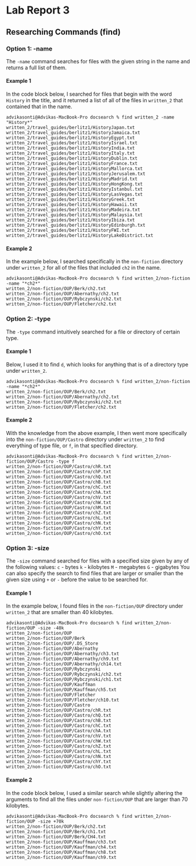 # Lab Report 3

##  Researching Commands (find)

### Option 1: -name
The `-name` command searches for files with the given string in the name and returns a full list of them. 

#### Example 1
In the code block below, I searched for files that begin with the word `History` in the title, and it returned a list of all of the files in `written_2` that contained that in the name.
```
advikasonti@Advikas-MacBook-Pro docsearch % find written_2 -name "History*" 
written_2/travel_guides/berlitz1/HistoryJapan.txt
written_2/travel_guides/berlitz1/HistoryJamaica.txt
written_2/travel_guides/berlitz1/HistoryEgypt.txt
written_2/travel_guides/berlitz1/HistoryIsrael.txt
written_2/travel_guides/berlitz1/HistoryIndia.txt
written_2/travel_guides/berlitz1/HistoryItaly.txt
written_2/travel_guides/berlitz1/HistoryDublin.txt
written_2/travel_guides/berlitz1/HistoryFrance.txt
written_2/travel_guides/berlitz1/HistoryMallorca.txt
written_2/travel_guides/berlitz1/HistoryJerusalem.txt
written_2/travel_guides/berlitz1/HistoryMadrid.txt
written_2/travel_guides/berlitz1/HistoryHongKong.txt
written_2/travel_guides/berlitz1/HistoryIstanbul.txt
written_2/travel_guides/berlitz1/HistoryLasVegas.txt
written_2/travel_guides/berlitz1/HistoryGreek.txt
written_2/travel_guides/berlitz1/HistoryHawaii.txt
written_2/travel_guides/berlitz1/HistoryMadeira.txt
written_2/travel_guides/berlitz1/HistoryMalaysia.txt
written_2/travel_guides/berlitz1/HistoryIbiza.txt
written_2/travel_guides/berlitz1/HistoryEdinburgh.txt
written_2/travel_guides/berlitz1/HistoryFWI.txt
written_2/travel_guides/berlitz1/HistoryLakeDistrict.txt
```

#### Example 2
In the example below, I searched specifically in the `non-fiction` directory under `written_2` for all of the files that included `ch2` in the name.
```
advikasonti@Advikas-MacBook-Pro docsearch % find written_2/non-fiction -name "*ch2*"
written_2/non-fiction/OUP/Berk/ch2.txt
written_2/non-fiction/OUP/Abernathy/ch2.txt
written_2/non-fiction/OUP/Rybczynski/ch2.txt
written_2/non-fiction/OUP/Fletcher/ch2.txt
```

### Option 2: -type
The `-type` command intuitively searched for a file or directory of certain type. 

#### Example 1
Below, I used it to find `d`, which looks for anything that is of a directory type under `written_2`. 
```
advikasonti@Advikas-MacBook-Pro docsearch % find written_2/non-fiction -name "*ch2*"
written_2/non-fiction/OUP/Berk/ch2.txt
written_2/non-fiction/OUP/Abernathy/ch2.txt
written_2/non-fiction/OUP/Rybczynski/ch2.txt
written_2/non-fiction/OUP/Fletcher/ch2.txt
```

#### Example 2
With the knowledge from the above example, I then went more specifically into the `non-fiction/OUP/Castro` directory under `written_2` to find everything of type file, or `f`, in that specified directory.
```
advikasonti@Advikas-MacBook-Pro docsearch % find written_2/non-fiction/OUP/Castro -type f
written_2/non-fiction/OUP/Castro/chR.txt
written_2/non-fiction/OUP/Castro/chP.txt
written_2/non-fiction/OUP/Castro/chQ.txt
written_2/non-fiction/OUP/Castro/chB.txt
written_2/non-fiction/OUP/Castro/chC.txt
written_2/non-fiction/OUP/Castro/chA.txt
written_2/non-fiction/OUP/Castro/chV.txt
written_2/non-fiction/OUP/Castro/chW.txt
written_2/non-fiction/OUP/Castro/chM.txt
written_2/non-fiction/OUP/Castro/chZ.txt
written_2/non-fiction/OUP/Castro/chL.txt
written_2/non-fiction/OUP/Castro/chN.txt
written_2/non-fiction/OUP/Castro/chY.txt
written_2/non-fiction/OUP/Castro/chO.txt
```

### Option 3: -size
The `-size` command searched for files with a specified size given by any of the following values: 
`c` - bytes
`k` - kilobytes
`M` - megabytes
`G` - gigabytes
You can also specify the search to find files that are larger or smaller than the given size using `+` or `-` before the value to be searched for.

#### Example 1
In the example below, I found files in the `non-fiction/OUP` directory under `written_2` that are smaller than 40 kilobytes.
```
advikasonti@Advikas-MacBook-Pro docsearch % find written_2/non-fiction/OUP -size -40k
written_2/non-fiction/OUP
written_2/non-fiction/OUP/Berk
written_2/non-fiction/OUP/.DS_Store
written_2/non-fiction/OUP/Abernathy
written_2/non-fiction/OUP/Abernathy/ch3.txt
written_2/non-fiction/OUP/Abernathy/ch9.txt
written_2/non-fiction/OUP/Abernathy/ch14.txt
written_2/non-fiction/OUP/Rybczynski
written_2/non-fiction/OUP/Rybczynski/ch2.txt
written_2/non-fiction/OUP/Rybczynski/ch1.txt
written_2/non-fiction/OUP/Kauffman
written_2/non-fiction/OUP/Kauffman/ch5.txt
written_2/non-fiction/OUP/Fletcher
written_2/non-fiction/OUP/Fletcher/ch10.txt
written_2/non-fiction/OUP/Castro
written_2/non-fiction/OUP/Castro/chR.txt
written_2/non-fiction/OUP/Castro/chQ.txt
written_2/non-fiction/OUP/Castro/chB.txt
written_2/non-fiction/OUP/Castro/chC.txt
written_2/non-fiction/OUP/Castro/chA.txt
written_2/non-fiction/OUP/Castro/chV.txt
written_2/non-fiction/OUP/Castro/chW.txt
written_2/non-fiction/OUP/Castro/chZ.txt
written_2/non-fiction/OUP/Castro/chL.txt
written_2/non-fiction/OUP/Castro/chN.txt
written_2/non-fiction/OUP/Castro/chY.txt
written_2/non-fiction/OUP/Castro/chO.txt
```

#### Example 2
In the code block below, I used a similar search while slightly altering the arguments to find all the files under `non-fiction/OUP` that are larger than 70 kilobytes.
```
advikasonti@Advikas-MacBook-Pro docsearch % find written_2/non-fiction/OUP -size +70k
written_2/non-fiction/OUP/Berk/ch2.txt
written_2/non-fiction/OUP/Berk/ch1.txt
written_2/non-fiction/OUP/Berk/CH4.txt
written_2/non-fiction/OUP/Kauffman/ch3.txt
written_2/non-fiction/OUP/Kauffman/ch4.txt
written_2/non-fiction/OUP/Kauffman/ch8.txt
written_2/non-fiction/OUP/Kauffman/ch9.txt
```















